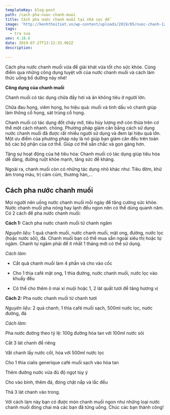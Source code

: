 ```yaml
---
templateKey: blog-post
path: /cach-pha-nuoc-chanh-muoi
title: Cách pha nước chanh muối tại nhà cực dễ
image: 'http://kenhthoitiet.vn/wp-content/uploads/2019/05/nuoc-chanh-1280x720.jpg' 
tags:
  - tra sua
uev: 4.18.6
date: 2019-07-27T13:12:33.962Z
description:
 
---
```



Cách pha nước chanh muối vừa để giải khát vừa tốt cho sức khỏe. Cùng điểm qua những công dụng tuyệt vời của nước chanh muối và cách làm thức uống bổ dưỡng này nhé!

**Công dụng của chanh muối**

Chanh muối có tác dụng chữa đầy hơi và ăn không tiêu ở người lớn.

Chữa đau họng, viêm họng, ho hiệu quả: muối và tinh dầu vỏ chanh giúp làm thông cổ họng, sát trùng cổ họng.

Chanh muối có tác dụng đốt cháy mỡ, tiêu hủy lượng mỡ còn thừa trên cơ thể một cách nhanh. chóng. Phương pháp giảm cân bằng cách sử dụng nước chanh muối đã được rất nhiều người sử dụng và đem lại hiệu quả lớn. Một ưu điểm của phương pháp này là nó giúp bạn giảm cân đều trên toàn bộ các bộ phận của cơ thể. Giúp cơ thể săn chắc và gọn gàng hơn.

Tăng sự hoạt động của hệ tiêu hóa: Chanh muối có tác dụng giúp tiêu hóa dễ dàng, đường ruột khỏe mạnh, tăng sức đề kháng.

Ngoài ra, chanh muối còn có những tác dụng nhỏ khác như: Tiêu đờm, khử âm trong máu, trị cảm cúm, thương hàn,…

## Cách pha nước chanh muối

Mọi người nên uống nước chanh muối mỗi ngày để tăng cường sức khỏe. Nước chanh muối pha nóng hay lạnh đều ngon nên có thể dùng quanh năm. Có 2 cách để pha nước chanh muối:

**Cách 1:** Cách pha nước chanh muối từ chanh ngâm

*Nguyên liệu:* 1 quả chanh muối, nước chanh muối, mật ong, đường, nước lọc (hoặc nước sôi), đá. Chanh muối bạn có thể mua sẵn ngoài siêu thị hoặc tự ngâm. Chanh tự ngâm phải để ít nhất 1 tháng mới có thể sử dụng.

*Cách làm:*

+ Cắt quả chanh muối làm 4 phần và cho vào cốc

+ Cho 1 thìa café mật ong, 1 thìa đường, nước chanh muối, nước lọc vào khuấy đều

+ Có thể cho thêm ô mai xí muội hoặc 1, 2 lát quất tươi để tăng hương vị

**Cách 2:** Pha nước chanh muối từ chanh tươi

*Nguyên liệu:* 2 quả chanh, 1 thìa café muối sạch, 500ml nước lọc, nước đường, đá

*Cách làm:*

Pha nước đường theo tỷ lệ: 100g đường hòa tan với 100ml nước sôi

Cắt 3 lát chanh để riêng

Vắt chanh lấy nước cốt, hòa với 500ml nước lọc

Cho 1 thìa cialis generique café muối sạch vào hòa tan

Thêm đường nước vừa đủ độ ngọt tùy ý

Cho vào bình, thêm đá, đóng chặt nắp và lắc đều

Thả 3 lát chanh vào trong.

Với cách làm này bạn có được món chanh muối ngon như những loại nước chanh muối đóng chai mà các bạn đã từng uống. Chúc các bạn thành công!


 